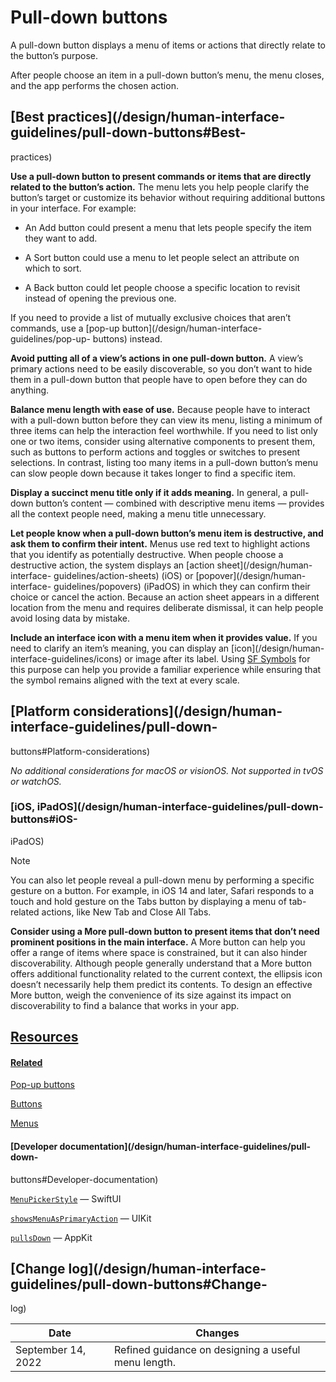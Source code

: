 # Pull-down buttons

A pull-down button displays a menu of items or actions that directly relate to
the button’s purpose.

After people choose an item in a pull-down button’s menu, the menu closes, and
the app performs the chosen action.

## [Best practices](/design/human-interface-guidelines/pull-down-buttons#Best-
practices)

**Use a pull-down button to present commands or items that are directly
related to the button’s action.** The menu lets you help people clarify the
button’s target or customize its behavior without requiring additional buttons
in your interface. For example:

  * An Add button could present a menu that lets people specify the item they want to add.

  * A Sort button could use a menu to let people select an attribute on which to sort.

  * A Back button could let people choose a specific location to revisit instead of opening the previous one.

If you need to provide a list of mutually exclusive choices that aren’t
commands, use a [pop-up button](/design/human-interface-guidelines/pop-up-
buttons) instead.

**Avoid putting all of a view’s actions in one pull-down button.** A view’s
primary actions need to be easily discoverable, so you don’t want to hide them
in a pull-down button that people have to open before they can do anything.

**Balance menu length with ease of use.** Because people have to interact with
a pull-down button before they can view its menu, listing a minimum of three
items can help the interaction feel worthwhile. If you need to list only one
or two items, consider using alternative components to present them, such as
buttons to perform actions and toggles or switches to present selections. In
contrast, listing too many items in a pull-down button’s menu can slow people
down because it takes longer to find a specific item.

**Display a succinct menu title only if it adds meaning.** In general, a pull-
down button’s content — combined with descriptive menu items — provides all
the context people need, making a menu title unnecessary.

**Let people know when a pull-down button’s menu item is destructive, and ask
them to confirm their intent.** Menus use red text to highlight actions that
you identify as potentially destructive. When people choose a destructive
action, the system displays an [action sheet](/design/human-interface-
guidelines/action-sheets) (iOS) or [popover](/design/human-interface-
guidelines/popovers) (iPadOS) in which they can confirm their choice or cancel
the action. Because an action sheet appears in a different location from the
menu and requires deliberate dismissal, it can help people avoid losing data
by mistake.

**Include an interface icon with a menu item when it provides value.** If you
need to clarify an item’s meaning, you can display an [icon](/design/human-
interface-guidelines/icons) or image after its label. Using [SF
Symbols](/design/human-interface-guidelines/sf-symbols) for this purpose can
help you provide a familiar experience while ensuring that the symbol remains
aligned with the text at every scale.

## [Platform considerations](/design/human-interface-guidelines/pull-down-
buttons#Platform-considerations)

 _No additional considerations for macOS or visionOS. Not supported in tvOS or
watchOS._

### [iOS, iPadOS](/design/human-interface-guidelines/pull-down-buttons#iOS-
iPadOS)

Note

You can also let people reveal a pull-down menu by performing a specific
gesture on a button. For example, in iOS 14 and later, Safari responds to a
touch and hold gesture on the Tabs button by displaying a menu of tab-related
actions, like New Tab and Close All Tabs.

**Consider using a More pull-down button to present items that don’t need
prominent positions in the main interface.** A More button can help you offer
a range of items where space is constrained, but it can also hinder
discoverability. Although people generally understand that a More button
offers additional functionality related to the current context, the ellipsis
icon doesn’t necessarily help them predict its contents. To design an
effective More button, weigh the convenience of its size against its impact on
discoverability to find a balance that works in your app.

## [Resources](/design/human-interface-guidelines/pull-down-buttons#Resources)

#### [Related](/design/human-interface-guidelines/pull-down-buttons#Related)

[Pop-up buttons](/design/human-interface-guidelines/pop-up-buttons)

[Buttons](/design/human-interface-guidelines/buttons)

[Menus](/design/human-interface-guidelines/menus)

#### [Developer documentation](/design/human-interface-guidelines/pull-down-
buttons#Developer-documentation)

[`MenuPickerStyle`](/documentation/SwiftUI/MenuPickerStyle) — SwiftUI

[`showsMenuAsPrimaryAction`](/documentation/UIKit/UIControl/showsMenuAsPrimaryAction)
— UIKit

[`pullsDown`](/documentation/AppKit/NSPopUpButton/pullsDown) — AppKit

## [Change log](/design/human-interface-guidelines/pull-down-buttons#Change-
log)

Date| Changes  
---|---  
September 14, 2022| Refined guidance on designing a useful menu length.

